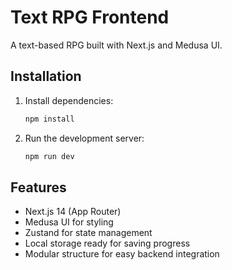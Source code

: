 
# Text RPG Frontend

A text-based RPG built with Next.js and Medusa UI.

## Installation

1. Install dependencies:
   ```sh
   npm install
   ```

2. Run the development server:
   ```sh
   npm run dev
   ```

## Features

- Next.js 14 (App Router)
- Medusa UI for styling
- Zustand for state management
- Local storage ready for saving progress
- Modular structure for easy backend integration
